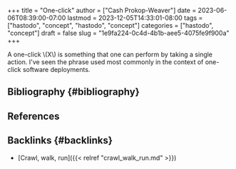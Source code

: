 +++
title = "One-click"
author = ["Cash Prokop-Weaver"]
date = 2023-06-06T08:39:00-07:00
lastmod = 2023-12-05T14:33:01-08:00
tags = ["hastodo", "concept", "hastodo", "concept"]
categories = ["hastodo", "concept"]
draft = false
slug = "1e9fa224-0c4d-4b1b-aee5-4075fe9f900a"
+++

A one-click \\(X\\) is something that one can perform by taking a single action. I've seen the phrase used most commonly in the context of one-click software deployments.


## Bibliography {#bibliography}

## References

<style>.csl-entry{text-indent: -1.5em; margin-left: 1.5em;}</style><div class="csl-bib-body">
</div>


## Backlinks {#backlinks}

-   [Crawl, walk, run]({{< relref "crawl_walk_run.md" >}})
